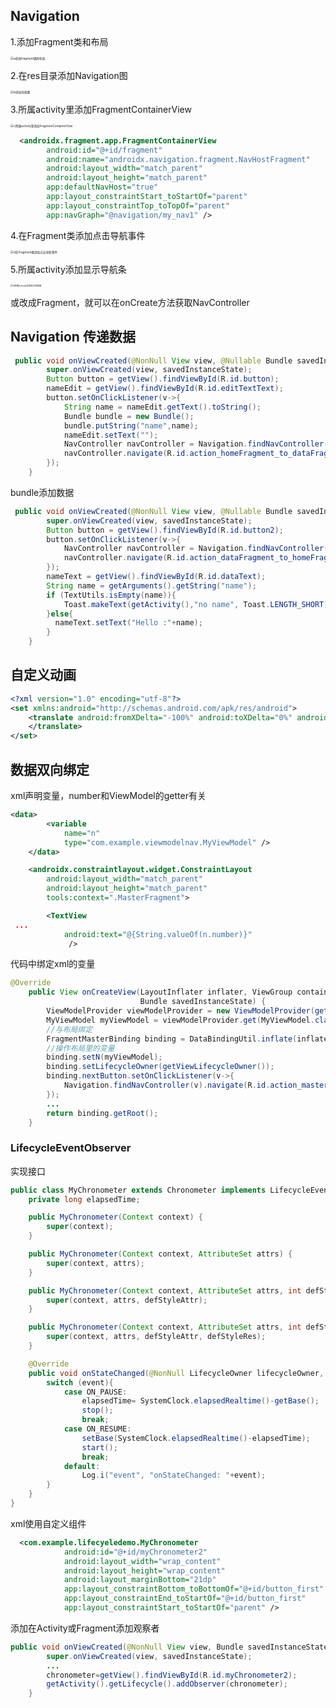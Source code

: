 

## Navigation

1.添加Fragment类和布局

<img src="fragmentImg\a添加fragment类和布局.png" alt="a添加fragment类和布局" style="zoom:33%;" />

2.在res目录添加Navigation图

<img src="fragmentImg\b添加导航图.png" alt="b添加导航图" style="zoom:33%;" />

3.所属activity里添加FragmentContainerView

<img src="fragmentImg\c所属activity里添加FragmentContainerView.png" alt="c所属activity里添加FragmentContainerView" style="zoom:33%;" />

```xml
  <androidx.fragment.app.FragmentContainerView
        android:id="@+id/fragment"
        android:name="androidx.navigation.fragment.NavHostFragment"
        android:layout_width="match_parent"
        android:layout_height="match_parent"
        app:defaultNavHost="true"
        app:layout_constraintStart_toStartOf="parent"
        app:layout_constraintTop_toTopOf="parent"
        app:navGraph="@navigation/my_nav1" />
```

4.在Fragment类添加点击导航事件

<img src="fragmentImg\d在Fragment类添加点击导航事件.png" alt="d在Fragment类添加点击导航事件" style="zoom:33%;" />

5.所属activity添加显示导航条

<img src="fragmentImg\e所属activity添加显示导航条.png" alt="e所属activity添加显示导航条" style="zoom:25%;" />

或改成Fragment，就可以在onCreate方法获取NavController

## Navigation 传递数据

```java
 public void onViewCreated(@NonNull View view, @Nullable Bundle savedInstanceState) {
        super.onViewCreated(view, savedInstanceState);
        Button button = getView().findViewById(R.id.button);
        nameEdit = getView().findViewById(R.id.editTextText);
        button.setOnClickListener(v->{
            String name = nameEdit.getText().toString();
            Bundle bundle = new Bundle();
            bundle.putString("name",name);
            nameEdit.setText("");
            NavController navController = Navigation.findNavController(v);
            navController.navigate(R.id.action_homeFragment_to_dataFragment,bundle);
        });
    }
```

bundle添加数据

```java
 public void onViewCreated(@NonNull View view, @Nullable Bundle savedInstanceState) {
        super.onViewCreated(view, savedInstanceState);
        Button button = getView().findViewById(R.id.button2);
        button.setOnClickListener(v->{
            NavController navController = Navigation.findNavController(v);
            navController.navigate(R.id.action_dataFragment_to_homeFragment);
        });
        nameText = getView().findViewById(R.id.dataText);
        String name = getArguments().getString("name");
        if (TextUtils.isEmpty(name)){
            Toast.makeText(getActivity(),"no name", Toast.LENGTH_SHORT).show();
        }else{
          nameText.setText("Hello :"+name);
        }
    }
```

## 自定义动画

```xml
<?xml version="1.0" encoding="utf-8"?>
<set xmlns:android="http://schemas.android.com/apk/res/android">
    <translate android:fromXDelta="-100%" android:toXDelta="0%" android:duration="300" >
    </translate>
</set>
```

## 数据双向绑定

xml声明变量，number和ViewModel的getter有关

```xml
<data>
        <variable
            name="n"
            type="com.example.viewmodelnav.MyViewModel" />
    </data>

    <androidx.constraintlayout.widget.ConstraintLayout
        android:layout_width="match_parent"
        android:layout_height="match_parent"
        tools:context=".MasterFragment">

        <TextView
 ...
            android:text="@{String.valueOf(n.number)}"
             />
```

代码中绑定xml的变量

```java
@Override
    public View onCreateView(LayoutInflater inflater, ViewGroup container,
                             Bundle savedInstanceState) {
        ViewModelProvider viewModelProvider = new ViewModelProvider(getActivity());
        MyViewModel myViewModel = viewModelProvider.get(MyViewModel.class);
        //与布局绑定
        FragmentMasterBinding binding = DataBindingUtil.inflate(inflater, R.layout.fragment_master, container, false);
        //操作布局里的变量
        binding.setN(myViewModel);
        binding.setLifecycleOwner(getViewLifecycleOwner());
        binding.nextButton.setOnClickListener(v->{
            Navigation.findNavController(v).navigate(R.id.action_masterFragment_to_detailFragment);
        });
        ...
        return binding.getRoot();
    }
```



### LifecycleEventObserver

实现接口

```java
public class MyChronometer extends Chronometer implements LifecycleEventObserver {
    private long elapsedTime;

    public MyChronometer(Context context) {
        super(context);
    }

    public MyChronometer(Context context, AttributeSet attrs) {
        super(context, attrs);
    }

    public MyChronometer(Context context, AttributeSet attrs, int defStyleAttr) {
        super(context, attrs, defStyleAttr);
    }

    public MyChronometer(Context context, AttributeSet attrs, int defStyleAttr, int defStyleRes) {
        super(context, attrs, defStyleAttr, defStyleRes);
    }

    @Override
    public void onStateChanged(@NonNull LifecycleOwner lifecycleOwner, @NonNull Lifecycle.Event event) {
        switch (event){
            case ON_PAUSE:
                elapsedTime= SystemClock.elapsedRealtime()-getBase();
                stop();
                break;
            case ON_RESUME:
                setBase(SystemClock.elapsedRealtime()-elapsedTime);
                start();
                break;
            default:
                Log.i("event", "onStateChanged: "+event);
        }
    }
}

```

xml使用自定义组件

```xml
  <com.example.lifecyeledemo.MyChronometer
            android:id="@+id/myChronometer2"
            android:layout_width="wrap_content"
            android:layout_height="wrap_content"
            android:layout_marginBottom="21dp"
            app:layout_constraintBottom_toBottomOf="@+id/button_first"
            app:layout_constraintEnd_toStartOf="@+id/button_first"
            app:layout_constraintStart_toStartOf="parent" />
```

添加在Activity或Fragment添加观察者

```java
public void onViewCreated(@NonNull View view, Bundle savedInstanceState) {
        super.onViewCreated(view, savedInstanceState);
        ...
        chronometer=getView().findViewById(R.id.myChronometer2);
        getActivity().getLifecycle().addObserver(chronometer);
    }
```





